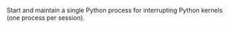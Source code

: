 Start and maintain a single Python process for interrupting Python kernels (one process per session).
